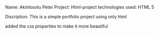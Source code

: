 Name: Akinlosotu Peter
Project: Html-project
technologies used: HTML 5

Discription: This is a simple portfolio project using only html

added the css properties to make it more beautiful